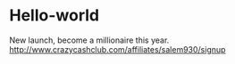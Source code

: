 # Hello-world
New launch, become a millionaire this year.   http://www.crazycashclub.com/affiliates/salem930/signup
